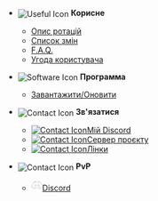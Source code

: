- <img src="uk-ua/_media/icons/useful.png" alt="Useful Icon" style="vertical-align: middle;"> **Корисне**
  - [Опис ротацій](uk-ua/useful/profile.md)  
  - [Список змін](uk-ua/useful/changelog.md)
  - [F.A.Q.](uk-ua/useful/faq.md)
  - [Угода користувача](uk-ua/useful/terms.md)

- <img src="uk-ua/_media/icons/soft.png" alt="Software Icon" style="vertical-align: middle;"> **Программа**
  - [Завантажити/Оновити](uk-ua/download.md)

- <img src="uk-ua/_media/icons/contact.png" alt="Contact Icon" style="vertical-align: middle;"> **Зв'язатися**
  - <a href="https://discord.com/users/250267265285488641">
	<img src="uk-ua/_media/icons/discord.png" alt="Contact Icon">Мій Discord</a>
  - <a href="https://discord.gg/xBFKJc6QRr">
	<img src="uk-ua/_media/icons/server.png" alt="Contact Icon">Сервер проєкту</a>
  - <a href="https://allmylinks.com/darhanger">
	<img src="uk-ua/_media/icons/link.png" alt="Contact Icon">Лінки</a>

- <img src="uk-ua/_media/icons/pvp.png" alt="Contact Icon" style="vertical-align: middle;"> **PvP**
  - <a href="https://discord.com/users/649003031391633438">
	<img src="_media/icons/discord.png" alt="Contact Icon">Discord</a>	